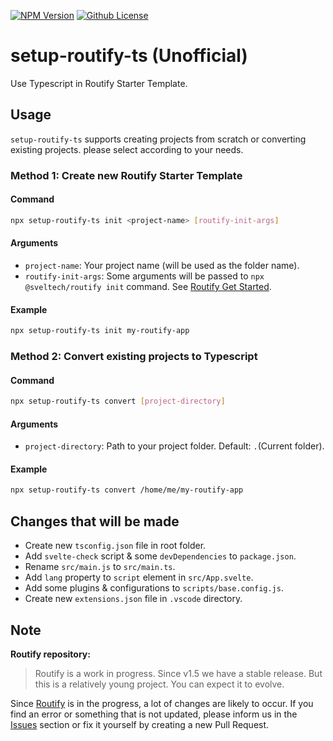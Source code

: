 [![NPM Version](https://badgen.net/npm/v/setup-routify-ts?color=red&icon=npm&label=version)](https://npmjs.com/package/setup-routify-ts?cache=300)
[![Github License](https://badgen.net/github/license/lamualfa/setup-routify-ts?color=purple&label=license)](https://github.com/lamualfa/setup-routify-ts/blob/master/README.md?cache=300)

# setup-routify-ts (Unofficial)

Use Typescript in Routify Starter Template.

## Usage

`setup-routify-ts` supports creating projects from scratch or converting existing projects. please select according to your needs.

### Method 1: Create new Routify Starter Template

#### Command

```bash
npx setup-routify-ts init <project-name> [routify-init-args]
```

#### Arguments

- `project-name`: Your project name (will be used as the folder name).
- `routify-init-args`: Some arguments will be passed to `npx @sveltech/routify init` command. See [Routify Get Started](https://github.com/roxiness/routify-starter#starter-templates).

#### Example

```bash
npx setup-routify-ts init my-routify-app
```

### Method 2: Convert existing projects to Typescript

#### Command

```bash
npx setup-routify-ts convert [project-directory]
```

#### Arguments

- `project-directory`: Path to your project folder. Default: `.`(Current folder).

#### Example

```bash
npx setup-routify-ts convert /home/me/my-routify-app
```

## Changes that will be made

- Create new `tsconfig.json` file in root folder.
- Add `svelte-check` script & some `devDependencies` to `package.json`.
- Rename `src/main.js` to `src/main.ts`.
- Add `lang` property to `script` element in `src/App.svelte`.
- Add some plugins & configurations to `scripts/base.config.js`.
- Create new `extensions.json` file in `.vscode` directory.

## Note

**Routify repository:**

> Routify is a work in progress. Since v1.5 we have a stable release. But this is a relatively young project. You can expect it to evolve.

Since [Routify](https://github.com/roxiness/routify) is in the progress, a lot of changes are likely to occur. If you find an error or something that is not updated, please inform us in the [Issues](https://github.com/lamualfa/setup-routify-ts/issues/new) section or fix it yourself by creating a new Pull Request.
